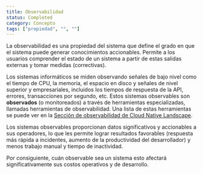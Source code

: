```yaml
---
title: Observabilidad
status: Completed
category: Concepto
tags: ["propiedad", "", ""]
---
```


La observabilidad es una propiedad del sistema que define el grado en que el sistema puede generar conocimientos accionables.
Permite a los usuarios comprender el estado de un sistema a partir de estas salidas externas y tomar medidas (correctivas).

Los sistemas informáticos se miden observando señales de bajo nivel como el tiempo de CPU, la memoria, el espacio en disco y señales de nivel superior y empresariales, incluidos los tiempos de respuesta de la API, errores, transacciones por segundo, etc.
Estos sistemas observables son **observados** (o monitoreados) a través de herramientas especializadas, llamadas herramientas de observabilidad. Una lista de estas herramientas se puede ver en la [Sección de observabilidad de Cloud Native Landscape](https://landscape.cncf.io/?group=projects-and-products&view-mode=card#observability-and-analysis--observability).

Los sistemas observables proporcionan datos significativos y accionables a sus operadores, lo que les permite lograr resultados favorables (respuesta más rápida a incidentes, aumento de la productividad del desarrollador) y menos trabajo manual y tiempo de inactividad.

Por consiguiente, cuán observable sea un sistema esto afectará significativamente sus costos operativos y de desarrollo.